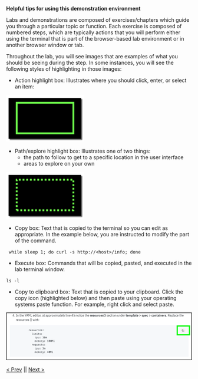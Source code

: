 **Helpful tips for using this demonstration environment**

Labs and demonstrations are composed of exercises/chapters which guide you through a particular topic or function. Each exercise is composed of numbered steps, which are typically actions that you will perform either using the terminal that is part of the browser-based lab environment or in another browser window or tab.

Throughout the lab, you will see images that are examples of what you should be seeing during the step. In some instances, you will see the following styles of highlighting in those images:

- Action highlight box: Illustrates where you should click,  enter, or select an item:

![](_attachments/ClickActionRectangle.png)

- Path/explore highlight box: Illustrates one of two things:
  - the path to follow to get to a specific location in the user interface
  - areas to explore on your own
  
![](_attachments/PathExploreHighlight.png)

- Copy box: Text that is copied to the terminal so you can edit as appropriate. In the example below, you are instructed to modify the **<host>** part of the command.

```copycommand
 while sleep 1; do curl -s http://<host>/info; done 
```

- Execute box: Commands that will be copied, pasted, and executed in the lab terminal window.
```execute
ls -l
```

- Copy to clipboard box: Text that is copied to your clipboard. Click the copy icon (highlighted below) and then paste using your operating systems paste function. For example, right click and select paste.

![](_attachments/Usage-Clipboard.png)

[< Prev](gotoLink|01.02) || [Next >](gotoLink|02.01) 
